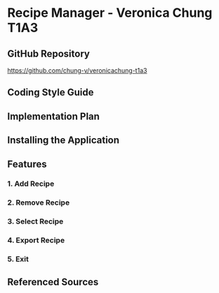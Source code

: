 # Recipe Manager - Veronica Chung T1A3

## GitHub Repository
https://github.com/chung-v/veronicachung-t1a3

## Coding Style Guide

## Implementation Plan

## Installing the Application

## Features

### 1. Add Recipe

### 2. Remove Recipe

### 3. Select Recipe

### 4. Export Recipe

### 5. Exit

## Referenced Sources